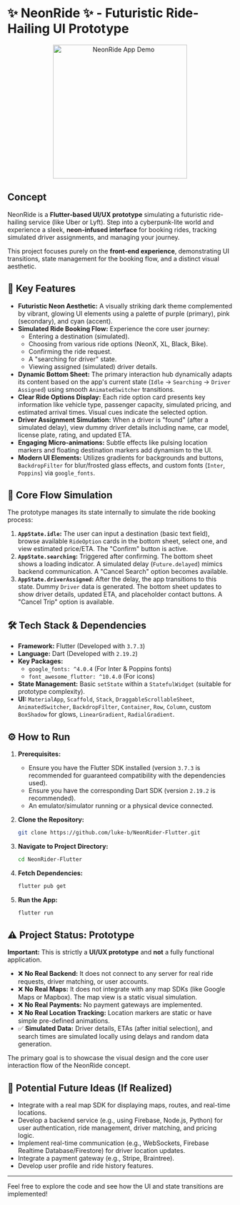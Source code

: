 # ✨ NeonRide ✨ - Futuristic Ride-Hailing UI Prototype

<p align="center">
  <!-- IMPORTANT: Replace this with an actual GIF or screenshot of the app in action! -->
  <img src="PLACEHOLDER_FOR_APP_DEMO.gif" alt="NeonRide App Demo" width="300"/>
</p>

## Concept

NeonRide is a **Flutter-based UI/UX prototype** simulating a futuristic ride-hailing service (like Uber or Lyft). Step into a cyberpunk-lite world and experience a sleek, **neon-infused interface** for booking rides, tracking simulated driver assignments, and managing your journey.

This project focuses purely on the **front-end experience**, demonstrating UI transitions, state management for the booking flow, and a distinct visual aesthetic.

## 🚀 Key Features

*   **Futuristic Neon Aesthetic:** A visually striking dark theme complemented by vibrant, glowing UI elements using a palette of purple (primary), pink (secondary), and cyan (accent).
*   **Simulated Ride Booking Flow:** Experience the core user journey:
    *   Entering a destination (simulated).
    *   Choosing from various ride options (NeonX, XL, Black, Bike).
    *   Confirming the ride request.
    *   A "searching for driver" state.
    *   Viewing assigned (simulated) driver details.
*   **Dynamic Bottom Sheet:** The primary interaction hub dynamically adapts its content based on the app's current state (`Idle` -> `Searching` -> `Driver Assigned`) using smooth `AnimatedSwitcher` transitions.
*   **Clear Ride Options Display:** Each ride option card presents key information like vehicle type, passenger capacity, simulated pricing, and estimated arrival times. Visual cues indicate the selected option.
*   **Driver Assignment Simulation:** When a driver is "found" (after a simulated delay), view dummy driver details including name, car model, license plate, rating, and updated ETA.
*   **Engaging Micro-animations:** Subtle effects like pulsing location markers and floating destination markers add dynamism to the UI.
*   **Modern UI Elements:** Utilizes gradients for backgrounds and buttons, `BackdropFilter` for blur/frosted glass effects, and custom fonts (`Inter`, `Poppins`) via `google_fonts`.

## 🌊 Core Flow Simulation

The prototype manages its state internally to simulate the ride booking process:

1.  **`AppState.idle`:** The user can input a destination (basic text field), browse available `RideOption` cards in the bottom sheet, select one, and view estimated price/ETA. The "Confirm" button is active.
2.  **`AppState.searching`:** Triggered after confirming. The bottom sheet shows a loading indicator. A simulated delay (`Future.delayed`) mimics backend communication. A "Cancel Search" option becomes available.
3.  **`AppState.driverAssigned`:** After the delay, the app transitions to this state. Dummy `Driver` data is generated. The bottom sheet updates to show driver details, updated ETA, and placeholder contact buttons. A "Cancel Trip" option is available.

## 🛠️ Tech Stack & Dependencies

*   **Framework:** Flutter (Developed with `3.7.3`)
*   **Language:** Dart (Developed with `2.19.2`)
*   **Key Packages:**
    *   `google_fonts: ^4.0.4` (For Inter & Poppins fonts)
    *   `font_awesome_flutter: ^10.4.0` (For icons)
*   **State Management:** Basic `setState` within a `StatefulWidget` (suitable for prototype complexity).
*   **UI:** `MaterialApp`, `Scaffold`, `Stack`, `DraggableScrollableSheet`, `AnimatedSwitcher`, `BackdropFilter`, `Container`, `Row`, `Column`, custom `BoxShadow` for glows, `LinearGradient`, `RadialGradient`.

## ⚙️ How to Run

1.  **Prerequisites:**
    *   Ensure you have the Flutter SDK installed (version `3.7.3` is recommended for guaranteed compatibility with the dependencies used).
    *   Ensure you have the corresponding Dart SDK (version `2.19.2` is recommended).
    *   An emulator/simulator running or a physical device connected.

2.  **Clone the Repository:**
    ```bash
    git clone https://github.com/luke-b/NeonRider-Flutter.git
    ```

3.  **Navigate to Project Directory:**
    ```bash
    cd NeonRider-Flutter
    ```

4.  **Fetch Dependencies:**
    ```bash
    flutter pub get
    ```

5.  **Run the App:**
    ```bash
    flutter run
    ```

## ⚠️ Project Status: Prototype

**Important:** This is strictly a **UI/UX prototype** and **not** a fully functional application.

*   ❌ **No Real Backend:** It does not connect to any server for real ride requests, driver matching, or user accounts.
*   ❌ **No Real Maps:** It does not integrate with any map SDKs (like Google Maps or Mapbox). The map view is a static visual simulation.
*   ❌ **No Real Payments:** No payment gateways are implemented.
*   ❌ **No Real Location Tracking:** Location markers are static or have simple pre-defined animations.
*   ✅ **Simulated Data:** Driver details, ETAs (after initial selection), and search times are simulated locally using delays and random data generation.

The primary goal is to showcase the visual design and the core user interaction flow of the NeonRide concept.

## 🔮 Potential Future Ideas (If Realized)

*   Integrate with a real map SDK for displaying maps, routes, and real-time locations.
*   Develop a backend service (e.g., using Firebase, Node.js, Python) for user authentication, ride management, driver matching, and pricing logic.
*   Implement real-time communication (e.g., WebSockets, Firebase Realtime Database/Firestore) for driver location updates.
*   Integrate a payment gateway (e.g., Stripe, Braintree).
*   Develop user profile and ride history features.

---

Feel free to explore the code and see how the UI and state transitions are implemented!
